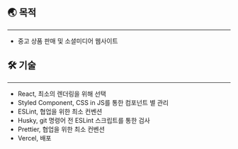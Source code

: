 ## **🌏 목적**

---

- 중고 상품 판매 및 소셜미디어 웹사이트

## **🛠 기술**

---

- React, 최소의 렌더링을 위해 선택
- Styled Component, CSS in JS를 통한 컴포넌트 별 관리
- ESLint, 협업을 위한 최소 컨벤션
- Husky, git 명령어 전 ESLint 스크립트를 통한 검사
- Prettier, 협업을 위한 최소 컨벤션
- Vercel, 배포
